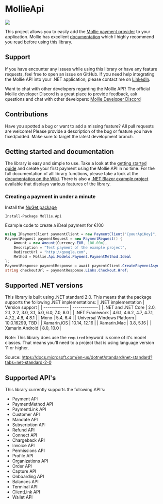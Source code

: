 # MollieApi
![](https://github.com/Viincenttt/MollieApi/workflows/Run%20automated%20tests/badge.svg)

This project allows you to easily add the [Mollie payment provider](https://www.mollie.com) to your application. Mollie has excellent [documentation](https://docs.mollie.com/) which I highly recommend you read before using this library. 

## Support
If you have encounter any issues while using this library or have any feature requests, feel free to open an issue on GitHub. If you need help integrating the Mollie API into your .NET application, please contact me on [LinkedIn](https://www.linkedin.com/in/vincent-kok-4aa44211/). 

Want to chat with other developers regarding the Mollie API? The official Mollie developer Discord is a great place to provide feedback, ask questions and chat with other developers: [Mollie Developer Discord](https://discord.gg/Pdy49HxCWZ)

## Contributions
Have you spotted a bug or want to add a missing feature? All pull requests are welcome! Please provide a description of the bug or feature you have fixed/added. Make sure to target the latest development branch. 

## Getting started and documentation
The library is easy and simple to use. Take a look at the [getting started guide](https://github.com/Viincenttt/MollieApi/wiki/01.-Getting-started) and create your first payment using the Mollie API in no time. For the full documentation of all library functions, please take a look at the [documentation on the Wiki](https://github.com/Viincenttt/MollieApi/wiki/). There is also a [.NET Blazor example project](https://github.com/Viincenttt/MollieApi/tree/development/samples/Mollie.WebApplication.Blazor) available that displays various features of the library. 

### Creating a payment in under a minute
Install the [NuGet package](https://www.nuget.org/packages/Mollie.Api)
```
Install-Package Mollie.Api
```

Example code to create a iDeal payment for €100
```c#
using IPaymentClient paymentClient = new PaymentClient("{yourApiKey}", new HttpClient());
PaymentRequest paymentRequest = new PaymentRequest() {
    Amount = new Amount(Currency.EUR, 100.00m),
    Description = "Test payment of the example project",
    RedirectUrl = "http://google.com",
	Method = Mollie.Api.Models.Payment.PaymentMethod.Ideal
};
PaymentResponse paymentResponse = await paymentClient.CreatePaymentAsync(paymentRequest);
string checkoutUrl = paymentResponse.Links.Checkout.Href;
```

## Supported .NET versions
This library is built using .NET standard 2.0. This means that the package supports the following .NET implementations:
| .NET implementation  | Version support |
| ------------- | ------------- |
| .NET and .NET Core | 2.0, 2.1, 2.2, 3.0, 3.1, 5.0, 6.0, 7.0, 8.0  |
| .NET Framework  | 4.6.1, 4.6.2, 4.7, 4.7.1, 4.7.2, 4.8, 4.8.1  |
| Mono | 5.4, 6.4  |
| Universal Windows Platform | 10.0.16299, TBD |
| Xamarin.iOS | 10.14, 12.16 |
| Xamarin.Mac | 3.8, 5.16 |
| Xamarin.Android | 8.0, 10.0 |

Note: This library does use the `required` keyword is some of it's model classes. That means you'll need to a project that is using language version 11 or higher. 

Source: https://docs.microsoft.com/en-us/dotnet/standard/net-standard?tabs=net-standard-2-0

## Supported API's
This library currently supports the following API's:
- Payment API
- PaymentMethod API
- PaymentLink API
- Customer API
- Mandate API
- Subscription API
- Refund API
- Connect API
- Chargeback API
- Invoice API
- Permissions API
- Profile API
- Organizations API
- Order API
- Capture API
- Onboarding API
- Balances API
- Terminal API
- ClientLink API
- Wallet API
